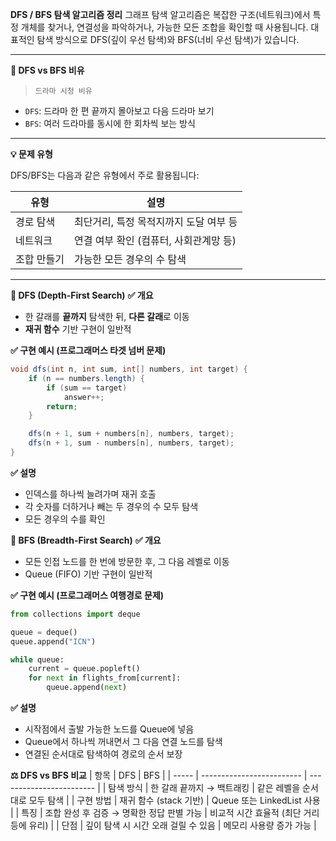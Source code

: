**DFS / BFS 탐색 알고리즘 정리**
그래프 탐색 알고리즘은 복잡한 구조(네트워크)에서 특정 개체를 찾거나, 연결성을 파악하거나, 가능한 모든 조합을 확인할 때 사용됩니다. 대표적인 탐색 방식으로 DFS(깊이 우선 탐색)와 BFS(너비 우선 탐색)가 있습니다.

---

**📌 DFS vs BFS 비유**
> ```드라마 시청 비유```
- ```DFS```: 드라마 한 편 끝까지 몰아보고 다음 드라마 보기  
- ```BFS```: 여러 드라마를 동시에 한 회차씩 보는 방식  

---

**💡 문제 유형**

DFS/BFS는 다음과 같은 유형에서 주로 활용됩니다:

| 유형       | 설명                                   |
|------------|----------------------------------------|
| 경로 탐색  | 최단거리, 특정 목적지까지 도달 여부 등 |
| 네트워크   | 연결 여부 확인 (컴퓨터, 사회관계망 등) |
| 조합 만들기 | 가능한 모든 경우의 수 탐색             |

---

**🔨 DFS (Depth-First Search)**
**✅ 개요**
  - 한 갈래를 **끝까지** 탐색한 뒤, **다른 갈래**로 이동
  - **재귀 함수** 기반 구현이 일반적

**✅ 구현 예시 (프로그래머스 타겟 넘버 문제)**
```java
void dfs(int n, int sum, int[] numbers, int target) {
    if (n == numbers.length) {
        if (sum == target)
            answer++;
        return;
    }

    dfs(n + 1, sum + numbers[n], numbers, target);
    dfs(n + 1, sum - numbers[n], numbers, target);
}
```

**✅ 설명**
  - 인덱스를 하나씩 늘려가며 재귀 호출
  - 각 숫자를 더하거나 빼는 두 경우의 수 모두 탐색
  - 모든 경우의 수를 확인

**🔄 BFS (Breadth-First Search)**
**✅ 개요**
  - 모든 인접 노드를 한 번에 방문한 후, 그 다음 레벨로 이동
  - Queue (FIFO) 기반 구현이 일반적

**✅ 구현 예시 (프로그래머스 여행경로 문제)**
```python
from collections import deque

queue = deque()
queue.append("ICN")

while queue:
    current = queue.popleft()
    for next in flights_from[current]:
        queue.append(next)
```

**✅ 설명**
  - 시작점에서 출발 가능한 노드를 Queue에 넣음
  - Queue에서 하나씩 꺼내면서 그 다음 연결 노드를 탐색
  - 연결된 순서대로 탐색하여 경로의 순서 보장

**⚖️ DFS vs BFS 비교**
| 항목    | DFS                       | BFS                      |
| ----- | ------------------------- | ------------------------ |
| 탐색 방식 | 한 갈래 끝까지 → 백트래킹           | 같은 레벨을 순서대로 모두 탐색        |
| 구현 방법 | 재귀 함수 (stack 기반)          | Queue 또는 LinkedList 사용   |
| 특징    | 조합 완성 후 검증 → 명확한 정답 판별 가능 | 비교적 시간 효율적 (최단 거리 등에 유리) |
| 단점    | 깊이 탐색 시 시간 오래 걸릴 수 있음     | 메모리 사용량 증가 가능            |

